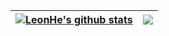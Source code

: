 
<!--
- 🔭 I’m currently working on ...
- 🌱 I’m currently learning ...
- 👯 I’m looking to collaborate on ...
- 🤔 I’m looking for help with ...
- 💬 Ask me about ...
- 📫 How to reach me: `leonhe86@gmail.com`
- 😄 Pronouns: ...
- ⚡ Fun fact: ...
-->

| <a href="https://github.com/leonhe"><img align="center" src="https://github-readme-stats.vercel.app/api?username=leonhe&show_icons=true&include_all_commits=true&hide_border=true&theme=buefy" alt="LeonHe's github stats" /></a> | <a href="https://github.com/leonhe"><img align="center" src="https://github-readme-stats.vercel.app/api/top-langs/?username=leonhe&layout=compact&theme=buefy&hide_border=true" /></a> |
| ------------- | ------------- |
